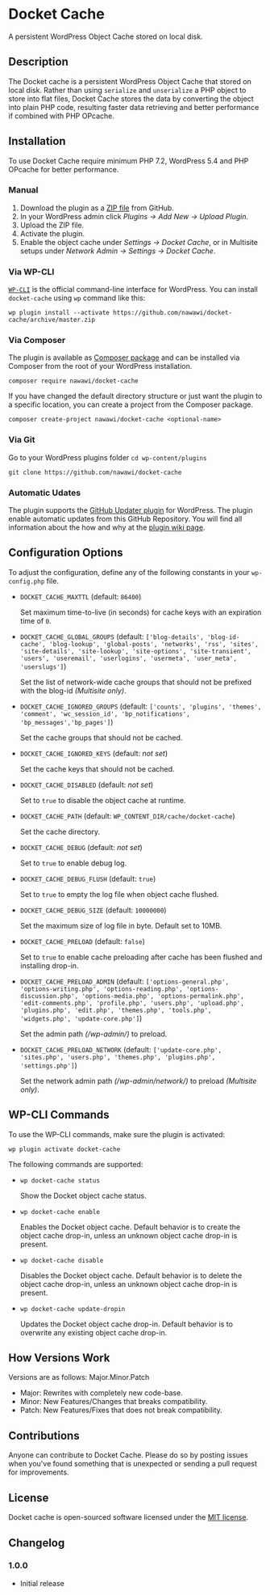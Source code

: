 
# Docket Cache

A persistent WordPress Object Cache stored on local disk.

## Description

The Docket cache is a persistent WordPress Object Cache that stored on local disk. Rather than using `serialize` and `unserialize` a PHP object to store into flat files, Docket Cache stores the data by converting the object into plain PHP code, resulting faster data retrieving and better performance if combined with PHP OPcache.

## Installation

To use Docket Cache require minimum PHP 7.2, WordPress 5.4 and PHP OPcache for better performance.

### Manual
 1. Download the plugin as a [ZIP file](https://github.com/nawawi/docket-cache/archive/master.zip) from GitHub.
 2. In your WordPress admin click *Plugins -> Add New -> Upload Plugin*.
 3. Upload the ZIP file.
 4. Activate the plugin.
 5. Enable the object cache under _Settings -> Docket Cache_, or in Multisite setups under _Network Admin -> Settings -> Docket Cache_.

### Via WP-CLI

[`WP-CLI`](http://wp-cli.org/) is the official command-line interface for WordPress. You can install `docket-cache` using `wp` command like this:

```
wp plugin install --activate https://github.com/nawawi/docket-cache/archive/master.zip
```

### Via Composer
The plugin is available as [Composer package](https://packagist.org/packages/nawawi/docket-cache) and can be installed via Composer from the root of your WordPress installation.
```
composer require nawawi/docket-cache
```

If you have changed the default directory structure or just want the plugin to a specific location, you can create a project from the Composer package.
```
composer create-project nawawi/docket-cache <optional-name>
```

### Via Git
Go to your WordPress plugins folder `cd wp-content/plugins`
```
git clone https://github.com/nawawi/docket-cache
```

### Automatic Udates
The plugin supports the [GitHub Updater plugin](https://github.com/afragen/github-updater) for WordPress. The plugin enable automatic updates from this GitHub Repository. You will find all information about the how and why at the [plugin wiki page](https://github.com/afragen/github-updater/wiki).

## Configuration Options

To adjust the configuration, define any of the following constants in your `wp-config.php` file.

  * `DOCKET_CACHE_MAXTTL` (default: `86400`)

    Set maximum time-to-live (in seconds) for cache keys with an expiration time of `0`.

  * `DOCKET_CACHE_GLOBAL_GROUPS` (default: `['blog-details', 'blog-id-cache', 'blog-lookup', 'global-posts', 'networks', 'rss', 'sites', 'site-details', 'site-lookup', 'site-options', 'site-transient', 'users', 'useremail', 'userlogins', 'usermeta', 'user_meta', 'userslugs']`)

    Set the list of network-wide cache groups that should not be prefixed with the blog-id _(Multisite only)_.

  * `DOCKET_CACHE_IGNORED_GROUPS` (default: `['counts', 'plugins', 'themes', 'comment', 'wc_session_id', 'bp_notifications', 'bp_messages','bp_pages']`)

    Set the cache groups that should not be cached.

  * `DOCKET_CACHE_IGNORED_KEYS` (default: _not set_)

    Set the cache keys that should not be cached.

  * `DOCKET_CACHE_DISABLED` (default: _not set_)

    Set to `true` to disable the object cache at runtime.

  * `DOCKET_CACHE_PATH` (default: `WP_CONTENT_DIR/cache/docket-cache`)

    Set the cache directory.

  * `DOCKET_CACHE_DEBUG` (default: _not set_)

    Set to `true` to enable debug log.

  * `DOCKET_CACHE_DEBUG_FLUSH` (default: `true`)

    Set to `true` to empty the log file when object cache flushed.

  * `DOCKET_CACHE_DEBUG_SIZE` (default: `10000000`)

    Set the maximum size of log file in byte. Default set to 10MB.

  * `DOCKET_CACHE_PRELOAD` (default: `false`)

    Set to `true` to enable cache preloading after cache has been flushed and installing drop-in.

  * `DOCKET_CACHE_PRELOAD_ADMIN` (default: `['options-general.php', 'options-writing.php', 'options-reading.php', 'options-discussion.php', 'options-media.php', 'options-permalink.php', 'edit-comments.php', 'profile.php', 'users.php', 'upload.php', 'plugins.php', 'edit.php', 'themes.php', 'tools.php', 'widgets.php', 'update-core.php']`)

    Set the admin path _(/wp-admin/<path>)_ to preload.

  * `DOCKET_CACHE_PRELOAD_NETWORK` (default: `['update-core.php', 'sites.php', 'users.php', 'themes.php', 'plugins.php', 'settings.php']`)

    Set the network admin path _(/wp-admin/network/<path>)_ to preload _(Multisite only)_.


## WP-CLI Commands

To use the WP-CLI commands, make sure the plugin is activated:

    wp plugin activate docket-cache

The following commands are supported:

  * `wp docket-cache status`

    Show the Docket object cache status.

  * `wp docket-cache enable`

    Enables the Docket object cache. Default behavior is to create the object cache drop-in, unless an unknown object cache drop-in is present.

  * `wp docket-cache disable`

    Disables the Docket object cache. Default behavior is to delete the object cache drop-in, unless an unknown object cache drop-in is present.

  * `wp docket-cache update-dropin`

    Updates the Docket object cache drop-in. Default behavior is to overwrite any existing object cache drop-in.

## How Versions Work

Versions are as follows: Major.Minor.Patch

* Major: Rewrites with completely new code-base.
* Minor: New Features/Changes that breaks compatibility.
* Patch: New Features/Fixes that does not break compatibility.


## Contributions

Anyone can contribute to Docket Cache. Please do so by posting issues when you've found something that is unexpected or sending a pull request for improvements.


## License

Docket cache is open-sourced software licensed under the [MIT license](https://opensource.org/licenses/MIT).

## Changelog

### 1.0.0

  * Initial release
